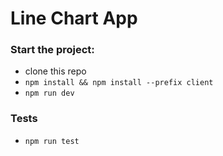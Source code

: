 # Line Chart App

### Start the project:

- clone this repo
- `npm install && npm install --prefix client`
- `npm run dev`

### Tests

- `npm run test`
